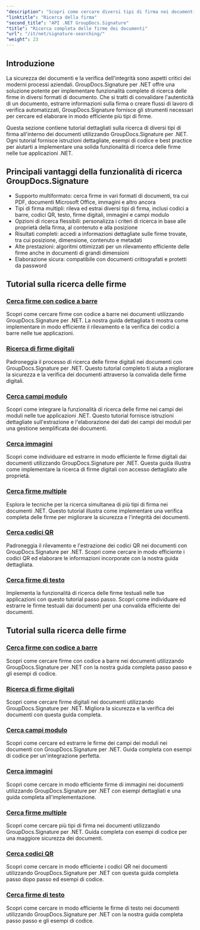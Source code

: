 ```yaml
---
"description": "Scopri come cercare diversi tipi di firma nei documenti .NET con GroupDocs.Signature. Tutorial completi per la ricerca di firme tramite codici a barre, firme digitali, firme testuali, firme QR, firme con immagini e firme nei campi dei moduli."
"linktitle": "Ricerca della firma"
"second_title": "API .NET GroupDocs.Signature"
"title": "Ricerca completa delle firme dei documenti"
"url": "/it/net/signature-searching/"
"weight": 23
---
```


## Introduzione

La sicurezza dei documenti e la verifica dell'integrità sono aspetti critici dei moderni processi aziendali. GroupDocs.Signature per .NET offre una soluzione potente per implementare funzionalità complete di ricerca delle firme in diversi formati di documento. Che si tratti di convalidare l'autenticità di un documento, estrarre informazioni sulla firma o creare flussi di lavoro di verifica automatizzati, GroupDocs.Signature fornisce gli strumenti necessari per cercare ed elaborare in modo efficiente più tipi di firme.

Questa sezione contiene tutorial dettagliati sulla ricerca di diversi tipi di firma all'interno dei documenti utilizzando GroupDocs.Signature per .NET. Ogni tutorial fornisce istruzioni dettagliate, esempi di codice e best practice per aiutarti a implementare una solida funzionalità di ricerca delle firme nelle tue applicazioni .NET.

## Principali vantaggi della funzionalità di ricerca GroupDocs.Signature

- Supporto multiformato: cerca firme in vari formati di documenti, tra cui PDF, documenti Microsoft Office, immagini e altro ancora
- Tipi di firma multipli: rileva ed estrai diversi tipi di firma, inclusi codici a barre, codici QR, testo, firme digitali, immagini e campi modulo
- Opzioni di ricerca flessibili: personalizza i criteri di ricerca in base alle proprietà della firma, al contenuto e alla posizione
- Risultati completi: accedi a informazioni dettagliate sulle firme trovate, tra cui posizione, dimensione, contenuto e metadati
- Alte prestazioni: algoritmi ottimizzati per un rilevamento efficiente delle firme anche in documenti di grandi dimensioni
- Elaborazione sicura: compatibile con documenti crittografati e protetti da password

## Tutorial sulla ricerca delle firme

### [Cerca firme con codice a barre](./search-for-barcode/)
Scopri come cercare firme con codice a barre nei documenti utilizzando GroupDocs.Signature per .NET. La nostra guida dettagliata ti mostra come implementare in modo efficiente il rilevamento e la verifica dei codici a barre nelle tue applicazioni.

### [Ricerca di firme digitali](./search-for-digital-signatures/)
Padroneggia il processo di ricerca delle firme digitali nei documenti con GroupDocs.Signature per .NET. Questo tutorial completo ti aiuta a migliorare la sicurezza e la verifica dei documenti attraverso la convalida delle firme digitali.

### [Cerca campi modulo](./search-for-form-fields/)
Scopri come integrare la funzionalità di ricerca delle firme nei campi dei moduli nelle tue applicazioni .NET. Questo tutorial fornisce istruzioni dettagliate sull'estrazione e l'elaborazione dei dati dei campi dei moduli per una gestione semplificata dei documenti.

### [Cerca immagini](./search-for-images/)
Scopri come individuare ed estrarre in modo efficiente le firme digitali dai documenti utilizzando GroupDocs.Signature per .NET. Questa guida illustra come implementare la ricerca di firme digitali con accesso dettagliato alle proprietà.

### [Cerca firme multiple](./search-for-multiple-signatures/)
Esplora le tecniche per la ricerca simultanea di più tipi di firma nei documenti .NET. Questo tutorial illustra come implementare una verifica completa delle firme per migliorare la sicurezza e l'integrità dei documenti.

### [Cerca codici QR](./search-for-qr-codes/)
Padroneggia il rilevamento e l'estrazione dei codici QR nei documenti con GroupDocs.Signature per .NET. Scopri come cercare in modo efficiente i codici QR ed elaborare le informazioni incorporate con la nostra guida dettagliata.

### [Cerca firme di testo](./search-for-text-signatures/)
Implementa la funzionalità di ricerca delle firme testuali nelle tue applicazioni con questo tutorial passo passo. Scopri come individuare ed estrarre le firme testuali dai documenti per una convalida efficiente dei documenti.

## Tutorial sulla ricerca delle firme
### [Cerca firme con codice a barre](./search-for-barcode/)
Scopri come cercare firme con codice a barre nei documenti utilizzando GroupDocs.Signature per .NET con la nostra guida completa passo passo e gli esempi di codice.

### [Ricerca di firme digitali](./search-for-digital-signatures/)
Scopri come cercare firme digitali nei documenti utilizzando GroupDocs.Signature per .NET. Migliora la sicurezza e la verifica dei documenti con questa guida completa.

### [Cerca campi modulo](./search-for-form-fields/)
Scopri come cercare ed estrarre le firme dei campi dei moduli nei documenti con GroupDocs.Signature per .NET. Guida completa con esempi di codice per un'integrazione perfetta.

### [Cerca immagini](./search-for-images/)
Scopri come cercare in modo efficiente firme di immagini nei documenti utilizzando GroupDocs.Signature per .NET con esempi dettagliati e una guida completa all'implementazione.

### [Cerca firme multiple](./search-for-multiple-signatures/)
Scopri come cercare più tipi di firma nei documenti utilizzando GroupDocs.Signature per .NET. Guida completa con esempi di codice per una maggiore sicurezza dei documenti.

### [Cerca codici QR](./search-for-qr-codes/)
Scopri come cercare in modo efficiente i codici QR nei documenti utilizzando GroupDocs.Signature per .NET con questa guida completa passo dopo passo ed esempi di codice.

### [Cerca firme di testo](./search-for-text-signatures/)
Scopri come cercare in modo efficiente le firme di testo nei documenti utilizzando GroupDocs.Signature per .NET con la nostra guida completa passo passo e gli esempi di codice.